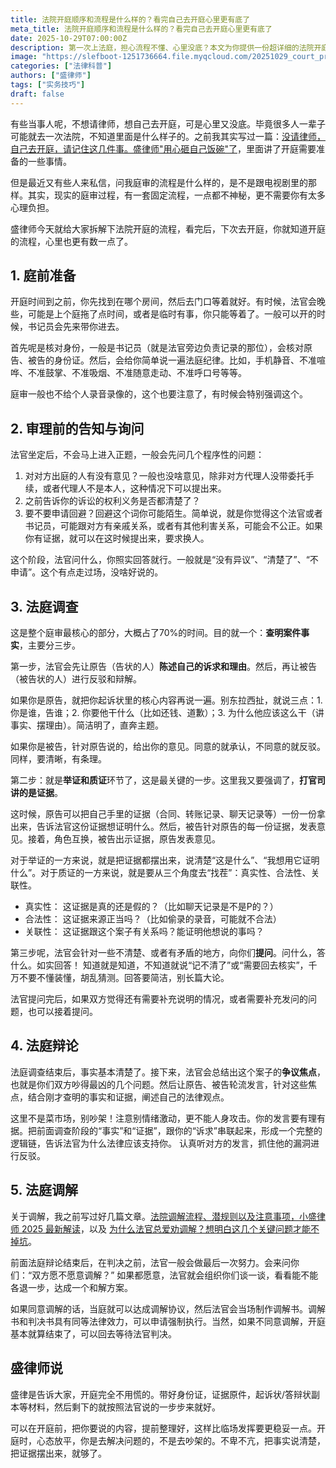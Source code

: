 ```yaml
---
title: 法院开庭顺序和流程是什么样的？看完自己去开庭心里更有底了
meta_title: 法院开庭顺序和流程是什么样的？看完自己去开庭心里更有底了
date: 2025-10-29T07:00:00Z
description: 第一次上法庭，担心流程不懂、心里没底？本文为你提供一份超详细的法院开庭流程“导航图”，让你告别电视剧里的戏剧化想象，了解真实的庭审现场。文章将一步步拆解从“庭前准备”的身份核对，到“法庭调查”这一核心环节。你将学到如何在法官面前清晰陈述诉求，如何进行最关键的“举证质证”（如何出示证据、如何反驳对方证据），以及如何应对法官提问。更会讲清之后的“法庭辩论”与“法庭调解”阶段该做什么。这不仅是一份流程指南，更是一份心理建设手册，让你明白打官司讲的是证据和逻辑，而非吵架。看完后，即使没请律师，你也能做到心中有数，沉着应诉。
image: "https://slefboot-1251736664.file.myqcloud.com/20251029_court_process.webp"
categories: ["法律科普"]
authors: ["盛律师"]
tags: ["实务技巧"]
draft: false
---
```


有些当事人呢，不想请律师，想自己去开庭，可是心里又没底。毕竟很多人一辈子可能就去一次法院，不知道里面是什么样子的。之前我其实写过一篇：[没请律师，自己去开庭，请记住这几件事。盛律师"用心砸自己饭碗"了](https://shenglvshi.cn/appear_in_court)，里面讲了开庭需要准备的一些事情。

但是最近又有些人来私信，问我庭审的流程是什么样的，是不是跟电视剧里的那样。其实，现实的庭审过程，有一套固定流程，一点都不神秘，更不需要你有太多心理负担。

盛律师今天就给大家拆解下法院开庭的流程，看完后，下次去开庭，你就知道开庭的流程，心里也更有数一点了。

## 1. 庭前准备

开庭时间到之前，你先找到在哪个房间，然后去门口等着就好。有时候，法官会晚些，可能是上个庭拖了点时间，或者是临时有事，你只能等着了。一般可以开的时候，书记员会先来带你进去。

首先呢是核对身份，一般是书记员（就是法官旁边负责记录的那位），会核对原告、被告的身份证。然后，会给你简单说一遍法庭纪律。比如，手机静音、不准喧哗、不准鼓掌、不准吸烟、不准随意走动、不准呼口号等等。

庭审一般也不给个人录音录像的，这个也要注意了，有时候会特别强调这个。

## 2. 审理前的告知与询问

法官坐定后，不会马上进入正题，一般会先问几个程序性的问题：

1. 对对方出庭的人有没有意见？一般也没啥意见，除非对方代理人没带委托手续，或者代理人不是本人，这种情况下可以提出来。
3. 之前告诉你的诉讼的权利义务是否都清楚了？
3. 要不要申请回避？回避这个词你可能陌生。简单说，就是你觉得这个法官或者书记员，可能跟对方有亲戚关系，或者有其他利害关系，可能会不公正。如果你有证据，就可以在这时候提出来，要求换人。

这个阶段，法官问什么，你照实回答就行。一般就是“没有异议”、“清楚了”、“不申请”。这个有点走过场，没啥好说的。 

## 3. 法庭调查

这是整个庭审最核心的部分，大概占了70%的时间。目的就一个：**查明案件事实**，主要分三步。

第一步，法官会先让原告（告状的人）**陈述自己的诉求和理由**。然后，再让被告（被告状的人）进行反驳和辩解。

如果你是原告，就把你起诉状里的核心内容再说一遍。别东拉西扯，就说三点：1. 你是谁，告谁；2. 你要他干什么（比如还钱、道歉）；3. 为什么他应该这么干（讲事实、摆理由）。简洁明了，直奔主题。

如果你是被告，针对原告说的，给出你的意见。同意的就承认，不同意的就反驳。同样，要清晰，有条理。

第二步：就是**举证和质证**环节了，这是最关键的一步。这里我又要强调了，**打官司讲的是证据**。

这时候，原告可以把自己手里的证据（合同、转账记录、聊天记录等）一份一份拿出来，告诉法官这份证据想证明什么。然后，被告针对原告的每一份证据，发表意见。接着，角色互换，被告出示证据，原告发表意见。

对于举证的一方来说，就是把证据都摆出来，说清楚“这是什么”、“我想用它证明什么”。对于质证的一方来说，就是要从三个角度去“找茬”：真实性、合法性、关联性。 

- 真实性： 这证据是真的还是假的？（比如聊天记录是不是P的？）
- 合法性： 这证据来源正当吗？（比如偷录的录音，可能就不合法）
- 关联性： 这证据跟这个案子有关系吗？能证明他想说的事吗？

第三步呢，法官会针对一些不清楚、或者有矛盾的地方，向你们**提问**。问什么，答什么。如实回答！ 知道就是知道，不知道就说“记不清了”或“需要回去核实”，千万不要不懂装懂，胡乱猜测。回答要简洁，别长篇大论。

法官提问完后，如果双方觉得还有需要补充说明的情况，或者需要补充发问的问题，也可以接着提问。

## 4. 法庭辩论

法庭调查结束后，事实基本清楚了。接下来，法官会总结出这个案子的**争议焦点**，也就是你们双方吵得最凶的几个问题。然后让原告、被告轮流发言，针对这些焦点，结合刚才查明的事实和证据，阐述自己的法律观点。

这里不是菜市场，别吵架！注意别情绪激动，更不能人身攻击。你的发言要有理有据。把前面调查阶段的“事实”和“证据”，跟你的“诉求”串联起来，形成一个完整的逻辑链，告诉法官为什么法律应该支持你。
认真听对方的发言，抓住他的漏洞进行反驳。

## 5. 法庭调解

关于调解，我之前写过好几篇文章。[法院调解流程、潜规则以及注意事项，小盛律师 2025 最新解读](https://shenglvshi.cn/court_mediation)，以及 [为什么法官总爱劝调解？想明白这几个关键问题才能不掉坑](https://shenglvshi.cn/mediation_hidden_rules)。

前面法庭辩论结束后，在判决之前，法官一般会做最后一次努力。会来问你们：“双方愿不愿意调解？” 如果都愿意，法官就会组织你们谈一谈，看看能不能各退一步，达成一个和解方案。

如果同意调解的话，当庭就可以达成调解协议，然后法官会当场制作调解书。调解书和判决书具有同等法律效力，可以申请强制执行。当然，如果不同意调解，开庭基本就算结束了，可以回去等待法官判决。 

## 盛律师说

盛律是告诉大家，开庭完全不用慌的。带好身份证，证据原件，起诉状/答辩状副本等材料，然后剩下的就按照法官说的一步步来就好。

可以在开庭前，把你要说的内容，提前整理好，这样比临场发挥要更稳妥一点。开庭时，心态放平，你是去解决问题的，不是去吵架的。不卑不亢，把事实说清楚，把证据摆出来，就够了。 